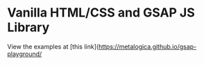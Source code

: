# Vanilla HTML/CSS and GSAP JS Library
View the examples at [this link](https://metalogica.github.io/gsap-playground/
